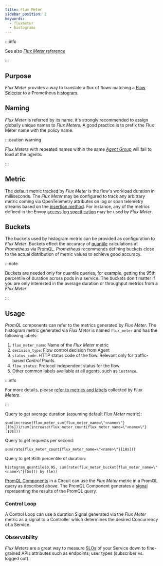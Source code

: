 ```yaml
---
title: Flux Meter
sidebar_position: 2
keywords:
  - fluxmeter
  - histograms
---
```


:::info

See also [_Flux Meter_ reference][reference]

:::

## Purpose

_Flux Meter_ provides a way to translate a flux of flows matching a [Flow
Selector][flow-selector] to a Prometheus [histogram][histogram-metric].

## Naming

_Flux Meter_ is referred by its name. it's strongly recommended to assign
globally unique names to _Flux Meters_. A good practice is to prefix the Flux
Meter name with the policy name.

:::caution warning

_Flux Meters_ with repeated names within the same
[_Agent Group_](/concepts/flow-control/flow-selector.md#agent-group) will fail
to load at the agents.

:::

## Metric

The default metric tracked by _Flux Meter_ is the flow's workload duration in
milliseconds. The _Flux Meter_ may be configured to track any arbitrary metric
coming via OpenTelemetry attributes on log or span telemetry streams based on
the [insertion method][flow-control-insertion]. For instance, any of the metrics
defined in the Envoy [access log specification][envoy-access-log-spec] may be
used by _Flux Meter_.

## Buckets

The buckets used by histogram metric can be provided as configuration to _Flux
Meter_. Buckets effect the accuracy of [quantile][quantiles] calculations at
_Prometheus_ via [PromQL][promql-reference]. _Prometheus_ recommends defining
buckets close to the actual distribution of metric values to achieve good
accuracy.

:::note

Buckets are needed only for quantile queries, for example, getting the 95th
percentile of duration across pods in a service. The buckets don't matter if you
are only interested in the average duration or throughput metrics from a _Flux
Meter_.

:::

## Usage

_PromQL_ components can refer to the metrics generated by _Flux Meter_. The
histogram metric generated via _Flux Meter_ is named `flux_meter` and has the
following labels:

1. `flux_meter_name`: Name of the _Flux Meter_ metric
2. `decision_type`: Flow control decision from Agent
3. `status_code`: HTTP status code of the flow. Relevant only for traffic-based
   _Control Points_.
4. `flow_status`: Protocol independent status for the flow.
5. Other common labels available at all agents, such as `instance`.

:::info

For more details, please
[refer to metrics and labels](/reference/observability/prometheus-metrics/agent.md#flux-meter)
collected by _Flux Meters_.

:::

Query to get average duration (assuming default _Flux Meter_ metric):

```promql
sum(increase(flux_meter_sum{flux_meter_name=\"<name>\"}[10s]))/sum(increase(flux_meter_count{flux_meter_name=\"<name>\"}[10s]))
```

Query to get requests per second:

```promql
sum(rate(flux_meter_count{flux_meter_name=\"<name>\"}[10s]))
```

Query to get 95th percentile of duration:

```promql
histogram_quantile(0.95, sum(rate(flux_meter_bucket{flux_meter_name=\"<name>\"}[5m])) by (le))
```

[PromQL Components][promql-reference] in a Circuit can use the _Flux Meter_
metric in a PromQL query as described above. The PromQL Component generates a
[signal][signal] representing the results of the PromQL query.

### Control Loop

A Control Loop can use a duration Signal generated via the _Flux Meter_ metric
as a signal to a Controller which determines the desired Concurrency of a
Service.

### Observability

_Flux Meters_ are a great way to measure [SLOs][google-sre-slo] of your Service
down to fine-grained APIs attributes such as endpoints, user types (subscriber
vs. logged out).

[reference]: /reference/policies/spec.md#flux-meter
[flow-selector]: /concepts/flow-control/flow-selector.md
[flow-control-insertion]: ../flow-control.md#insertion
[histogram-metric]: https://prometheus.io/docs/practices/histograms/
[quantiles]: https://prometheus.io/docs/practices/histograms/#quantiles
[envoy-access-log-spec]:
  https://www.envoyproxy.io/docs/envoy/latest/configuration/observability/access_log/usage#command-operators
[promql-reference]: /reference/policies/spec.md#prom-q-l
[signal]: /concepts/policy/circuit.md#signal
[google-sre-slo]: https://sre.google/workbook/implementing-slos/
